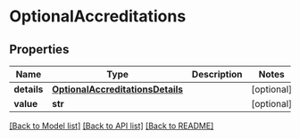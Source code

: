 # OptionalAccreditations


## Properties
Name | Type | Description | Notes
------------ | ------------- | ------------- | -------------
**details** | [**OptionalAccreditationsDetails**](OptionalAccreditationsDetails.md) |  | [optional] 
**value** | **str** |  | [optional] 

[[Back to Model list]](../README.md#documentation-for-models) [[Back to API list]](../README.md#documentation-for-api-endpoints) [[Back to README]](../README.md)


